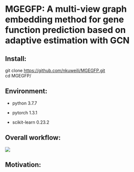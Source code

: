 # MGEGFP: A multi-view graph embedding method for gene function prediction based on adaptive estimation with GCN


## Install:
git clone https://github.com/nkuweili/MGEGFP.git  
cd MGEGFP/

## Environment:
* python 3.7.7

* pytorch 1.3.1

* scikit-learn 0.23.2


## Overall workflow:

![][workflow]


## Motivation:




[workflow]:https://github.com/nkuweili/MGEGFP/blob/main/workflow.jpg
